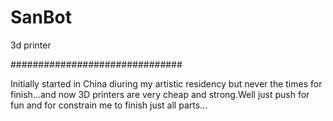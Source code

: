 # SanBot
3d printer

###############################

Initially started in China diuring my artistic residency but never the times for finish...and now 3D printers are very cheap and strong.Well just push for fun and for constrain me to finish just all parts...
